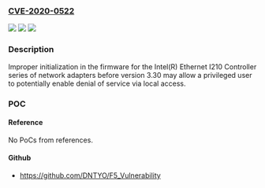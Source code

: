 ### [CVE-2020-0522](https://cve.mitre.org/cgi-bin/cvename.cgi?name=CVE-2020-0522)
![](https://img.shields.io/static/v1?label=Product&message=Intel(R)%20Ethernet%20I210%20Controller%20series%20of%20network%20adapters&color=blue)
![](https://img.shields.io/static/v1?label=Version&message=before%20version%203.30%20&color=brightgreen)
![](https://img.shields.io/static/v1?label=Vulnerability&message=denial%20of%20service&color=brightgreen)

### Description

Improper initialization in the firmware for the Intel(R) Ethernet I210 Controller series of network adapters before version 3.30 may allow a privileged user to potentially enable denial of service via local access.

### POC

#### Reference
No PoCs from references.

#### Github
- https://github.com/DNTYO/F5_Vulnerability

